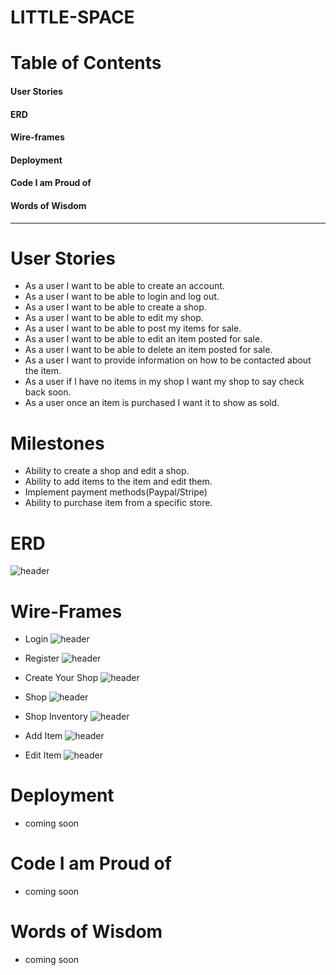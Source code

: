 
# LITTLE-SPACE


# Table of Contents
#### User Stories
#### ERD
#### Wire-frames
#### Deployment
#### Code I am Proud of
#### Words of Wisdom

***

# User Stories

- As a user I want to be able to create an account.
- As a user I want to be able to login and log out.
- As a user I want to be able to create a shop.
- As a user I want to be able to edit my shop.
- As a user I want to be able to post my items for sale.
- As a user I want to be able to edit an item posted for sale.
- As a user I want to be able to delete an item posted for sale.
- As a user I want to provide information on how to be contacted about the item.
- As a user if I have no items in my shop I want my shop to say check back soon.
- As a user once an item is purchased I want it to show as sold.

# Milestones
- Ability to create a shop and edit a shop.
- Ability to add items to the item and edit them.
- Implement payment methods(Paypal/Stripe)
- Ability to purchase item from a specific store.

# ERD

![header](https://github.com/imanirak/little-space/blob/main/readmeinfo/erd.jpg)


# Wire-Frames

- Login
![header](https://github.com/imanirak/little-space/blob/main/readmeinfo/Login.jpg)


- Register
![header](https://github.com/imanirak/little-space/blob/main/readmeinfo/Register.jpg)


- Create Your Shop
![header](https://github.com/imanirak/little-space/blob/main/readmeinfo/createshop.jpg)

- Shop
![header](https://github.com/imanirak/little-space/blob/main/readmeinfo/Shop.jpg)

- Shop Inventory
![header](https://github.com/imanirak/little-space/blob/main/readmeinfo/ShopInventory.jpg)

- Add Item
![header](https://github.com/imanirak/little-space/blob/main/readmeinfo/AddItem.jpg)

- Edit Item
![header](https://github.com/imanirak/little-space/blob/main/readmeinfo/EditItem.jpg)


# Deployment

- coming soon

# Code I am Proud of

- coming soon

# Words of Wisdom

- coming soon
